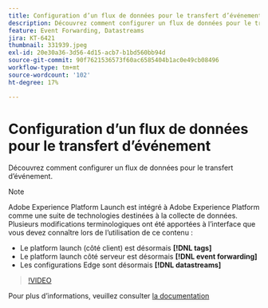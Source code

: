 ```yaml
---
title: Configuration d’un flux de données pour le transfert d’événement
description: Découvrez comment configurer un flux de données pour le transfert d’événement.
feature: Event Forwarding, Datastreams
jira: KT-6421
thumbnail: 331939.jpeg
exl-id: 20e30a36-3d56-4d15-acb7-b1bd560bb94d
source-git-commit: 90f7621536573f60ac6585404b1ac0e49cb08496
workflow-type: tm+mt
source-wordcount: '102'
ht-degree: 17%

---
```


# Configuration d’un flux de données pour le transfert d’événement

Découvrez comment configurer un flux de données pour le transfert d’événement.

>[!NOTE]
>
>Adobe Experience Platform Launch est intégré à Adobe Experience Platform comme une suite de technologies destinées à la collecte de données. Plusieurs modifications terminologiques ont été apportées à l’interface que vous devez connaître lors de l’utilisation de ce contenu :
> 
> * Le platform launch (côté client) est désormais **[!DNL tags]**
> * Le platform launch côté serveur est désormais **[!DNL event forwarding]**
> * Les configurations Edge sont désormais **[!DNL datastreams]**

>[!VIDEO](https://video.tv.adobe.com/v/331939?quality=12&learn=on)

Pour plus d’informations, veuillez consulter [la documentation](https://experienceleague.adobe.com/docs/experience-platform/tags/event-forwarding/getting-started.html#create-a-datastream)
